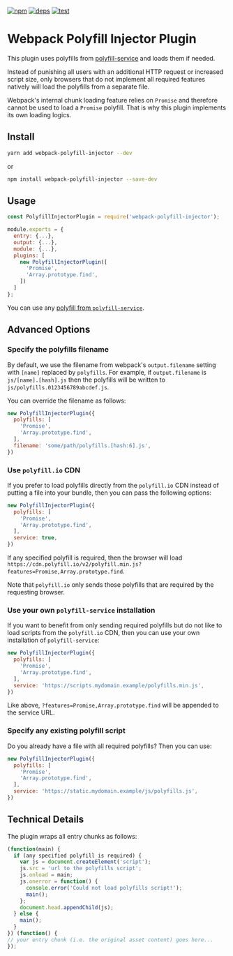 [![npm][npm]][npm-url]
[![deps][deps]][deps-url]
[![test][test]][test-url]

# Webpack Polyfill Injector Plugin
This plugin uses polyfills from [polyfill-service](https://github.com/Financial-Times/polyfill-service) and loads them if needed.

Instead of punishing all users with an additional HTTP request or increased script size, only browsers that do not implement all required features natively will load the polyfills from a separate file.

Webpack's internal chunk loading feature relies on `Promise` and therefore cannot be used to load a `Promise` polyfill. That is why this plugin implements its own loading logics.


## Install
```bash
yarn add webpack-polyfill-injector --dev
```

or

```bash
npm install webpack-polyfill-injector --save-dev
```


## Usage
```javascript
const PolyfillInjectorPlugin = require('webpack-polyfill-injector');

module.exports = {
  entry: {...},
  output: {...},
  module: {...},
  plugins: [
    new PolyfillInjectorPlugin([
      'Promise',
      'Array.prototype.find',
    ])
  ]
};
```

You can use any [polyfill from `polyfill-service`](https://github.com/Financial-Times/polyfill-service/tree/master/polyfills).


## Advanced Options
### Specify the polyfills filename
By default, we use the filename from webpack's `output.filename` setting with `[name]` replaced by `polyfills`. For example, if `output.filename` is `js/[name].[hash].js` then the polyfills will be written to `js/polyfills.0123456789abcdef.js`.

You can override the filename as follows:

```javascript
new PolyfillInjectorPlugin({
  polyfills: [
    'Promise',
    'Array.prototype.find',
  ],
  filename: 'some/path/polyfills.[hash:6].js',
})
```

### Use `polyfill.io` CDN
If you prefer to load polyfills directly from the `polyfill.io` CDN instead of putting a file into your bundle, then you can pass the following options:

```javascript
new PolyfillInjectorPlugin({
  polyfills: [
    'Promise',
    'Array.prototype.find',
  ],
  service: true,
})
```

If any specified polyfill is required, then the browser will load
`https://cdn.polyfill.io/v2/polyfill.min.js?features=Promise,Array.prototype.find`.

Note that `polyfill.io` only sends those polyfills that are required by the requesting browser.

### Use your own `polyfill-service` installation
If you want to benefit from only sending required polyfills but do not like to load scripts from the `polyfill.io` CDN, then you can use your own installation of `polyfill-service`:

```javascript
new PolyfillInjectorPlugin({
  polyfills: [
    'Promise',
    'Array.prototype.find',
  ],
  service: 'https://scripts.mydomain.example/polyfills.min.js',
})
```

Like above, `?features=Promise,Array.prototype.find` will be appended to the service URL.

### Specify any existing polyfill script
Do you already have a file with all required polyfills? Then you can use:

```javascript
new PolyfillInjectorPlugin({
  polyfills: [
    'Promise',
    'Array.prototype.find',
  ],
  service: 'https://static.mydomain.example/js/polyfills.js',
})
```

## Technical Details
The plugin wraps all entry chunks as follows:

```javascript
(function(main) {
  if (any specified polyfill is required) {
    var js = document.createElement('script');
    js.src = 'url to the polyfills script';
    js.onload = main;
    js.onerror = function() {
      console.error('Could not load polyfills script!');
      main();
    };
    document.head.appendChild(js);
  } else {
    main();
  }
}) (function() {
// your entry chunk (i.e. the original asset content) goes here...
});
```


[npm]: https://img.shields.io/npm/v/webpack-polyfill-injector.svg
[npm-url]: https://npmjs.com/package/webpack-polyfill-injector

[deps]: https://david-dm.org/SebastianS90/webpack-polyfill-injector.svg
[deps-url]: https://david-dm.org/SebastianS90/webpack-polyfill-injector

[test]: https://secure.travis-ci.org/SebastianS90/webpack-polyfill-injector.svg
[test-url]: http://travis-ci.org/SebastianS90/webpack-polyfill-injector
